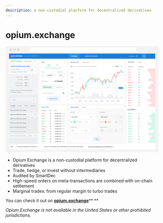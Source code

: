 ```yaml
---
description: a non-custodial platform for decentralized derivatives
---
```


# opium.exchange

![opium.exchange](../.gitbook/assets/opium.exchange-screen.png)

* Opium Exchange is a non-custodial platform for decentralized derivatives
* Trade, hedge, or invest without intermediaries
* Audited by SmartDec
* High-speed orders on meta-transactions are combined with on-chain settlement
* Marginal trades: from regular margin to turbo trades

You can check it out on [**opium.exchange**](https://opium.exchange)** **

_Opium.Exchange is not available in the United States or other prohibited jurisdictions._
